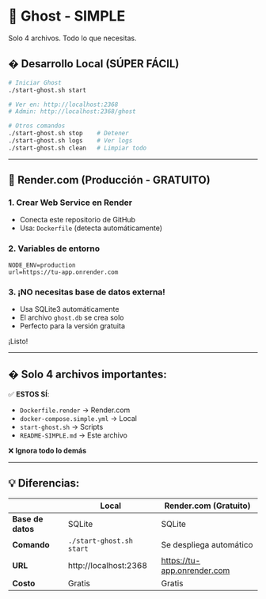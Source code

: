 # 🚀 Ghost - SIMPLE

Solo 4 archivos. Todo lo que necesitas.

## � Desarrollo Local (SÚPER FÁCIL)

```bash
# Iniciar Ghost
./start-ghost.sh start

# Ver en: http://localhost:2368
# Admin: http://localhost:2368/ghost
```

```bash
# Otros comandos
./start-ghost.sh stop    # Detener
./start-ghost.sh logs    # Ver logs
./start-ghost.sh clean   # Limpiar todo
```

---

## 🚀 Render.com (Producción - GRATUITO)

### 1. Crear Web Service en Render
- Conecta este repositorio de GitHub
- Usa: `Dockerfile` (detecta automáticamente)

### 2. Variables de entorno
```
NODE_ENV=production
url=https://tu-app.onrender.com
```

### 3. ¡NO necesitas base de datos externa!
- Usa SQLite3 automáticamente
- El archivo `ghost.db` se crea solo
- Perfecto para la versión gratuita

¡Listo!

---

## � Solo 4 archivos importantes:

✅ **ESTOS SÍ**:
- `Dockerfile.render` → Render.com
- `docker-compose.simple.yml` → Local
- `start-ghost.sh` → Scripts
- `README-SIMPLE.md` → Este archivo

❌ **Ignora todo lo demás**

---

## 💡 Diferencias:

| | Local | Render.com (Gratuito) |
|---|-------|----------------------|
| **Base de datos** | SQLite | SQLite |
| **Comando** | `./start-ghost.sh start` | Se despliega automático |
| **URL** | http://localhost:2368 | https://tu-app.onrender.com |
| **Costo** | Gratis | Gratis |
